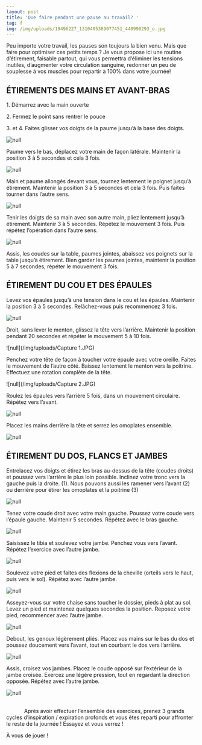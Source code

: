 ```yaml
---
layout: post
title: 'Que faire pendant une pause au travail? '
tag: f
img: /img/uploads/19496227_1310405389077451_440990293_o.jpg
---
```

Peu importe votre travail, les pauses son toujours la bien venu. Mais que faire pour optimiser ces petits temps ? Je vous propose ici une routine d’étirement, faisable partout, qui vous permettra d’éliminer les tensions inutiles, d’augmenter votre circulation sanguine, redonner un peu de souplesse à vos muscles pour repartir à 100% dans votre journée!

## ÉTIREMENTS DES MAINS ET AVANT-BRAS

1\. Démarrez avec la main ouverte

2\. Fermez le point sans rentrer le pouce

3\. et 4. Faites glisser vos doigts de la paume jusqu’à la base des doigts.

![null](/img/uploads/19496227_1310405389077451_440990293_o.jpg)

Paume vers le bas, déplacez votre main de façon latérale. Maintenir la position 3 à 5 secondes et cela
3 fois.

![null](/img/uploads/19251012_1310327725751884_1231561185_n.gif)

Main et paume allongés devant vous, tournez lentement le poignet jusqu’à étirement. Maintenir la
position 3 à 5 secondes et cela 3 fois. Puis faites tourner dans l’autre sens.

![null](/img/uploads/19512181_1310327719085218_1753709765_n.gif)

Tenir les doigts de sa main avec son autre main, pliez lentement jusqu’à étirement. Maintenir 3 à 5
secondes. Répétez le mouvement 3 fois. Puis répétez l’opération dans l’autre sens.

![null](/img/uploads/19531649_1310405385744118_704240460_o.jpg)

Assis, les coudes sur la table, paumes jointes, abaissez vos poignets sur la table jusqu’à étirement.
Bien garder les paumes jointes, maintenir la position 5 à 7 secondes, répéter le mouvement 3 fois.

## ÉTIREMENT DU COU ET DES ÉPAULES

Levez vos épaules jusqu’à une tension dans le cou et les épaules. Maintenir la position 3 à 5 secondes.
Relâchez-vous puis recommencez 3 fois.

![null](/img/uploads/Capture.JPG)

Droit, sans lever le menton, glissez la tête vers l’arrière. Maintenir la position pendant 20 secondes et
répéter le mouvement 5 à 10 fois.

![null](/img/uploads/Capture 1.JPG)

Penchez votre tête de façon à toucher votre épaule avec votre oreille. Faites le mouvement de
l’autre côté. Baissez lentement le menton vers la poitrine. Effectuez une rotation complète de la tête.

![null](/img/uploads/Capture 2.JPG)

Roulez les épaules vers l’arrière 5 fois, dans un mouvement circulaire. Répétez vers l’avant.

![null](/img/uploads/Capture3.JPG)

Placez les mains derrière la tête et serrez les omoplates ensemble.

![null](/img/uploads/Capture4.JPG)

## ÉTIREMENT DU DOS, FLANCS ET JAMBES

Entrelacez vos doigts et étirez les bras au-dessus de la tête (coudes droits) et poussez vers l’arrière
le plus loin possible. Inclinez votre tronc vers la gauche puis la droite. (1).
Nous pouvons aussi les ramener vers l’avant (2) ou derrière pour étirer les omoplates et la poitrine
\(3)

![null](/img/uploads/19495910_1310405392410784_209330703_o.jpg)

Tenez votre coude droit avec votre main gauche. Poussez votre coude vers l’épaule gauche.
Maintenir 5 secondes. Répétez avec le bras gauche.

![null](/img/uploads/Capture5.JPG)

Saisissez le tibia et soulevez votre jambe. Penchez vous vers l’avant. Répétez l’exercice avec l’autre
jambe.

![null](/img/uploads/Capture6.JPG)

Soulevez votre pied et faites des flexions de la cheville (orteils vers le haut, puis vers le sol). Répétez
avec l’autre jambe.

![null](/img/uploads/Capture7.JPG)

Asseyez-vous sur votre chaise sans toucher le dossier, pieds à plat au sol. Levez un pied et maintenez
quelques secondes la position. Reposez votre pied, recommencer avec l’autre jambe.

![null](/img/uploads/Capture8.JPG)

Debout, les genoux légèrement pliés. Placez vos mains sur le bas du dos et poussez doucement vers
l’avant, tout en courbant le dos vers l’arrière.

![null](/img/uploads/Capture9.JPG)

Assis, croisez vos jambes. Placez le coude opposé sur l’extérieur de la jambe croisée. Exercez une
légère pression, tout en regardant la direction opposée. Répétez avec l’autre jambe.

![null](/img/uploads/Capture10.JPG)

                                                                                                                                            Après avoir effectuer l’ensemble des exercices, prenez 3 grands cycles d’inspiration / expiration profonds et vous êtes reparti pour affronter le reste de la journée ! Essayez et vous verrez !

À vous de jouer !
